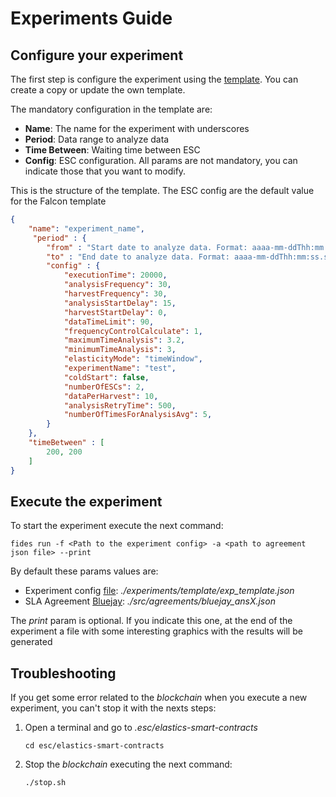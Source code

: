 # Experiments Guide
## Configure your experiment
The first step is configure the experiment using the [template](./experiments/template/exp_template.json). You can create a copy or update the own template.

The mandatory configuration in the template are:
- **Name**: The name for the experiment with underscores
- **Period**: Data range to analyze data
- **Time Between**: Waiting time between ESC
- **Config**: ESC configuration. All params are not mandatory, you can indicate those that you want to modify.

This is the structure of the template. The ESC config are the default value for the Falcon template
```JSON
{
    "name": "experiment_name",
     "period" : {
        "from" : "Start date to analyze data. Format: aaaa-mm-ddThh:mm:ss.sssZ",
        "to" : "End date to analyze data. Format: aaaa-mm-ddThh:mm:ss.sssZ",
        "config" : {
            "executionTime": 20000,
            "analysisFrequency": 30,
            "harvestFrequency": 30,
            "analysisStartDelay": 15,
            "harvestStartDelay": 0,
            "dataTimeLimit": 90,
            "frequencyControlCalculate": 1,
            "maximumTimeAnalysis": 3.2,
            "minimumTimeAnalysis": 3,
            "elasticityMode": "timeWindow",
            "experimentName": "test",
            "coldStart": false,
            "numberOfESCs": 2,
            "dataPerHarvest": 10,
            "analysisRetryTime": 500,
            "numberOfTimesForAnalysisAvg": 5,
        }
    },
    "timeBetween" : [
        200, 200
    ]
}
```

## Execute the experiment
To start the experiment execute the next command:
```
fides run -f <Path to the experiment config> -a <path to agreement json file> --print
```
By default these params values are:
- Experiment config [file](./experiments/template/exp_template.json): *./experiments/template/exp_template.json*
- SLA Agreement [Bluejay](./src/agreements/bluejay_ansX.json): *./src/agreements/bluejay_ansX.json*

The *print* param is optional. If you indicate this one, at the end of the experiment a file with some interesting graphics with the results will be generated

## Troubleshooting
If you get some error related to the *blockchain* when you execute a new experiment, you can't stop it with the nexts steps:
1. Open a terminal and go to *.esc/elastics-smart-contracts*
    ```
    cd esc/elastics-smart-contracts
    ```
1. Stop the *blockchain* executing the next command:
    ```
    ./stop.sh
    ```